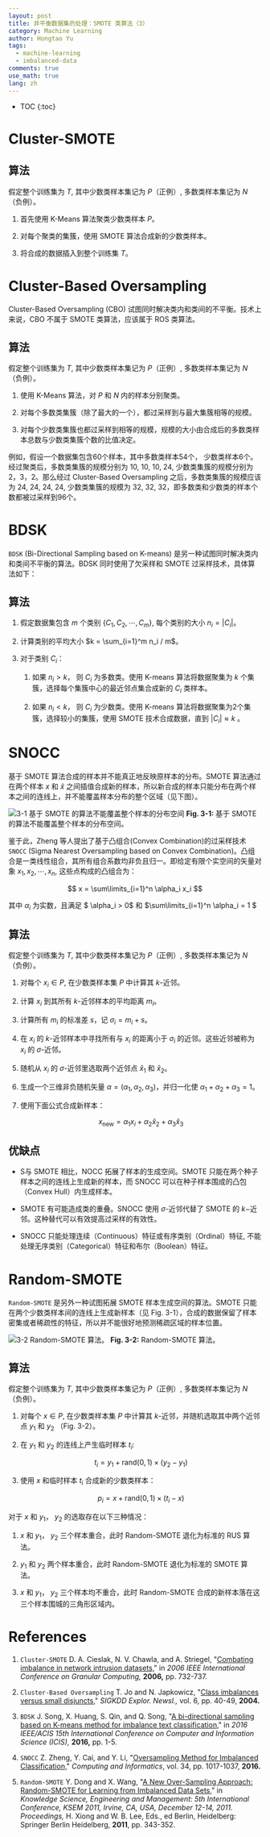 ```yaml
---
layout: post
title: 非平衡数据集的处理：SMOTE 类算法（3）
category: Machine Learning 
author: Hongtao Yu
tags: 
  - machine-learning 
  - imbalanced-data
comments: true
use_math: true
lang: zh
---
```


- TOC
{:toc}

# Cluster-SMOTE

## 算法

假定整个训练集为 $T$, 其中少数类样本集记为 $P$（正例）, 多数类样本集记为 $N$ （负例）。

1. 首先使用 K-Means 算法聚类少数类样本 $P$。

2. 对每个聚类的集簇，使用 SMOTE 算法合成新的少数类样本。

3. 将合成的数据插入到整个训练集 $T$。


# Cluster-Based Oversampling

Cluster-Based Oversampling (CBO) 试图同时解决类内和类间的不平衡。技术上来说，CBO 不属于 SMOTE 类算法，应该属于 ROS 类算法。

## 算法 

假定整个训练集为 $T$, 其中少数类样本集记为 $P$（正例）, 多数类样本集记为 $N$ （负例）。

1. 使用 K-Means 算法，对 $P$ 和 $N$ 内的样本分别聚类。

2. 对每个多数类集簇（除了最大的一个），都过采样到与最大集簇相等的规模。

3. 对每个少数类集簇也都过采样到相等的规模，规模的大小由合成后的多数类样本总数与少数类集簇个数的比值决定。

例如，假设一个数据集包含60个样本，其中多数类样本54个， 少数类样本6个。经过聚类后，多数类集簇的规模分别为 10, 10, 10, 24, 少数类集簇的规模分别为2，3，2。那么经过 Cluster-Based Oversampling 之后，多数类集簇的规模应该为 24, 24, 24, 24, 少数类集簇的规模为 32, 32, 32，即多数类和少数类的样本个数都被过采样到96个。

# BDSK 

`BDSK` (Bi-Directional Sampling based on K-means) 是另一种试图同时解决类内和类间不平衡的算法。BDSK 同时使用了欠采样和 SMOTE 过采样技术，具体算法如下：

## 算法 

1. 假定数据集包含 $m$ 个类别 $\{ C_1, C_2, \cdots, C_m\}$, 每个类别的大小 $n_i = \vert C_i \vert$。

2. 计算类别的平均大小 $k = \sum_{i=1}^m n_i / m$。

2. 对于类别 $C_i$：

   1. 如果 $n_i > k$， 则 $C_i$ 为多数类。使用 K-means 算法将数据聚集为 $k$ 个集簇，选择每个集簇中心的最近邻点集合成新的 $C_i$ 类样本。

   2. 如果 $n_i < k$， 则 $C_i$ 为少数类。使用 K-means 算法将数据聚集为2个集簇，选择较小的集簇，使用 SMOTE 技术合成数据，直到 $\vert C_i \vert \approx k$ 。


# SNOCC 

基于 SMOTE 算法合成的样本并不能真正地反映原样本的分布。SMOTE 算法通过在两个样本 $x$ 和 $\hat{x}$ 之间插值合成新的样本，所以新合成的样本只能分布在两个样本之间的连线上，并不能覆盖样本分布的整个区域（见下图）。

![3-1 基于 SMOTE 的算法不能覆盖整个样本的分布空间](/assets/blog-images/Imbalance-Data-SMOTE-3.1.png)
**Fig. 3-1:** 基于 SMOTE 的算法不能覆盖整个样本的分布空间。

鉴于此，Zheng 等人提出了基于凸组合(Convex Combination)的过采样技术 `SNOCC` (Sigma Nearest Oversampling based on Convex Combination)。凸组合是一类线性组合，其所有组合系数均非负且归一。即给定有限个实空间的矢量对象 $x_1, x_2, \cdots, x_n$, 这些点构成的凸组合为：

$$
x = \sum\limits_{i=1}^n \alpha_i x_i
$$ 

其中 $\alpha_i$ 为实数，且满足 $ \alpha_i > 0$ 和 $\sum\limits_{i=1}^n \alpha_i = 1 $


## 算法 

假定整个训练集为 $T$, 其中少数类样本集记为 $P$（正例）, 多数类样本集记为 $N$ （负例）。

1. 对每个 $x_i \in P$, 在少数类样本集 $P$ 中计算其 $k$-近邻。

2. 计算 $x_i$ 到其所有 $k$-近邻样本的平均距离 $m_i$。

3. 计算所有 $m_i$ 的标准差 $s$，记 $\sigma_i = m_i + s$。

4. 在 $x_i$ 的 $k$-近邻样本中寻找所有与 $x_i$ 的距离小于 $\sigma_i$ 的近邻。这些近邻被称为 $x_i$ 的 $\sigma$-近邻。

5. 随机从 $x_i$ 的 $\sigma$-近邻里选取两个近邻点 $\hat{x}_1$ 和 $\hat{x}_2$。

6. 生成一个三维非负随机矢量 $\alpha = (\alpha_1, \alpha_2, \alpha_3)$，并归一化使 $\alpha_1 + \alpha_2 + \alpha_3 = 1$。

7. 使用下面公式合成新样本：

   $$
   x_{\text{new}} = \alpha_1 x_i + \alpha_2 \hat{x}_2 + \alpha_3 \hat{x}_3
   $$
  
  
## 优缺点

- S与 SMOTE 相比，NOCC 拓展了样本的生成空间。SMOTE 只能在两个种子样本之间的连线上生成新的样本，而 SNOCC 可以在种子样本围成的凸包（Convex Hull）内生成样本。

- SMOTE 有可能造成类的重叠。SNOCC 使用 $\sigma$-近邻代替了 SMOTE 的 $k-$近邻。这种替代可以有效提高过采样的有效性。

- SNOCC 只能处理连续（Continuous）特征或有序类别（Ordinal）特征, 不能处理无序类别（Categorical）特征和布尔（Boolean）特征。



# Random-SMOTE

`Random-SMOTE` 是另外一种试图拓展 SMOTE 样本生成空间的算法。SMOTE 只能在两个少数类样本间的连线上生成新样本（见 Fig. 3-1），合成的数据保留了样本密集或者稀疏性的特征，所以并不能很好地预测稀疏区域的样本位置。


![3-2 Random-SMOTE 算法。](/assets/blog-images/Imbalance-Data-SMOTE-3.2.png)
**Fig. 3-2:** Random-SMOTE 算法。


## 算法

假定整个训练集为 $T$, 其中少数类样本集记为 $P$（正例）, 多数类样本集记为 $N$ （负例）。

1. 对每个 $x \in P$, 在少数类样本集 $P$ 中计算其 $k$-近邻，并随机选取其中两个近邻点 $y_1$ 和 $y_2$ （Fig. 3-2）。

2. 在 $y_1$ 和 $y_2$ 的连线上产生临时样本 $t_i$:

   $$
   t_i = y_1 + \text{rand}(0,1) \times (y_2-y_1)
   $$

3. 使用 $x$ 和临时样本 $t_i$ 合成新的少数类样本：

   $$
   p_i = x + \text{rand}(0,1) \times (t_i - x)
   $$

对于 $x$ 和 $y_1$， $y_2$ 的选取存在以下三种情况：

1. $x$ 和 $y_1$， $y_2$ 三个样本重合，此时 Random-SMOTE 退化为标准的 RUS 算法。

2. $y_1$ 和 $y_2$ 两个样本重合，此时 Random-SMOTE 退化为标准的 SMOTE 算法。

3. $x$ 和 $y_1$， $y_2$ 三个样本均不重合，此时 Random-SMOTE 合成的新样本落在这三个样本围城的三角形区域内。


# References

1. `Cluster-SMOTE` D. A. Cieslak, N. V. Chawla, and A. Striegel, "[Combating imbalance in network intrusion datasets,](https://doi.org/10.1109/GRC.2006.1635905)" in *2006 IEEE International Conference on Granular Computing,* **2006,** pp. 732-737.

2. `Cluster-Based Oversampling` T. Jo and N. Japkowicz, "[Class imbalances versus small disjuncts,](https://dl.acm.org/citation.cfm?id=1007737)" *SIGKDD Explor. Newsl.,* vol. 6, pp. 40-49, **2004.**

3. `BDSK` J. Song, X. Huang, S. Qin, and Q. Song, "[A bi-directional sampling based on K-means method for imbalance text classification,](https://doi.org/10.1109/ICIS.2016.7550920)" in *2016 IEEE/ACIS 15th International Conference on Computer and Information Science (ICIS),*  **2016,** pp. 1-5.

4. `SNOCC` Z. Zheng, Y. Cai, and Y. Li, "[Oversampling Method for Imbalanced Classification,](http://www.cai.sk/ojs/index.php/cai/article/viewArticle/1277)" *Computing and Informatics*, vol. 34, pp. 1017-1037, **2016.**

5. `Random-SMOTE` Y. Dong and X. Wang, "[A New Over-Sampling Approach: Random-SMOTE for Learning from Imbalanced Data Sets,](https://link.springer.com/chapter/10.1007/978-3-642-25975-3_30)" in *Knowledge Science, Engineering and Management: 5th International Conference, KSEM 2011, Irvine, CA, USA, December 12-14, 2011. Proceedings,* H. Xiong and W. B. Lee, Eds., ed Berlin, Heidelberg: Springer Berlin Heidelberg, **2011**, pp. 343-352.




